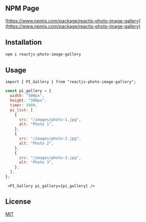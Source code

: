 ## NPM Page 

[https://www.npmjs.com/package/reactjs-photo-image-gallery](https://www.npmjs.com/package/reactjs-photo-image-gallery)


## Installation

```bash
npm i reactjs-photo-image-gallery
```


## Usage

```
import { PI_Gallery } from "reactjs-photo-image-gallery";
```

```javascript
const pi_gallery = {
  width: "500px",
  height: "300px",
  timer: 5000,
  pi_list: [
    {
      src: "/images/photo-1.jpg",
      alt: "Photo 1",
    },
    {
      src: "/images/photo-2.jpg",
      alt: "Photo 2",
    },
    {
      src: "/images/photo-3.jpg",
      alt: "Photo 3",
    },
  ],
};
```

```
 <PI_Gallery pi_gallery={pi_gallery} />
```


## License
[MIT](https://choosealicense.com/licenses/mit/)